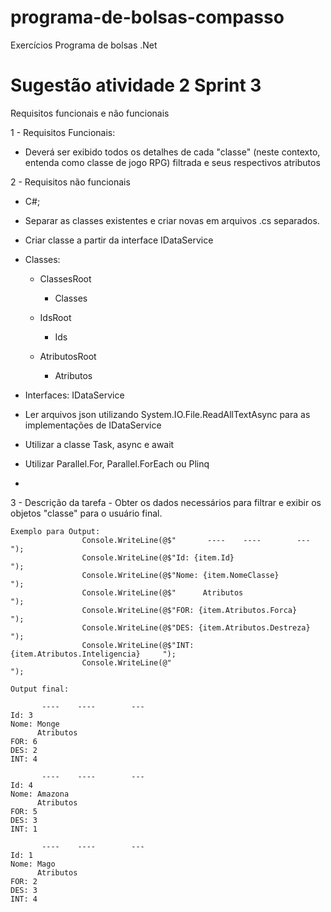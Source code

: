 # programa-de-bolsas-compasso
Exercícios Programa de bolsas .Net

 # Sugestão atividade 2 Sprint 3

Requisitos funcionais e não funcionais

1 - Requisitos Funcionais:

 * Deverá ser exibido todos os detalhes de cada "classe" (neste contexto, entenda como classe de jogo RPG) filtrada e seus respectivos atributos

2 - Requisitos não funcionais

  * C#;
  * Separar as classes existentes e criar novas em arquivos .cs separados.
  * Criar classe a partir da interface IDataService
  * Classes:
    - ClassesRoot
      - Classes
      
    - IdsRoot
      - Ids
            
    - AtributosRoot
      - Atributos
  * Interfaces:
      IDataService
      
  * Ler arquivos json utilizando System.IO.File.ReadAllTextAsync para as implementações de IDataService
  * Utilizar a classe Task, async e await
  * Utilizar Parallel.For, Parallel.ForEach ou Plinq
  * 


3 - Descrição da tarefa
    - Obter os dados necessários para filtrar e exibir os objetos "classe" para o usuário final.

```
Exemplo para Output:
                Console.WriteLine(@$"       ----    ----        ---         ");
                Console.WriteLine(@$"Id: {item.Id}                          ");
                Console.WriteLine(@$"Nome: {item.NomeClasse}                ");
                Console.WriteLine(@$"      Atributos                        ");
                Console.WriteLine(@$"FOR: {item.Atributos.Forca}            ");
                Console.WriteLine(@$"DES: {item.Atributos.Destreza}         ");
                Console.WriteLine(@$"INT: {item.Atributos.Inteligencia}     ");
                Console.WriteLine(@"                                        ");
```
```
Output final:

       ----    ----        ---
Id: 3
Nome: Monge
      Atributos
FOR: 6
DES: 2
INT: 4

       ----    ----        ---
Id: 4
Nome: Amazona
      Atributos
FOR: 5
DES: 3
INT: 1

       ----    ----        ---
Id: 1
Nome: Mago
      Atributos
FOR: 2
DES: 3
INT: 4
```
